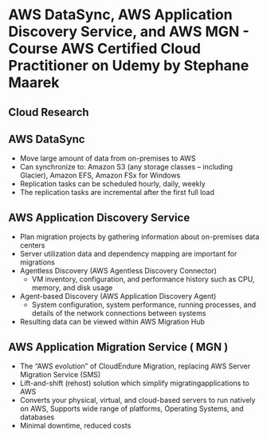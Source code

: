 # AWS DataSync, AWS Application Discovery Service, and AWS MGN - Course AWS Certified Cloud Practitioner on Udemy by Stephane Maarek

## Cloud Research
## AWS DataSync
- Move large amount of data from on-premises to AWS
- Can synchronize to: Amazon S3 (any storage classes – including Glacier), Amazon EFS, Amazon FSx for Windows
- Replication tasks can be scheduled hourly, daily, weekly
- The replication tasks are incremental after the first full load 

## AWS Application Discovery Service
- Plan migration projects by gathering information about on-premises data centers 
- Server utilization data and dependency mapping are important for migrations
- Agentless Discovery (AWS Agentless Discovery Connector) 
	- VM inventory, configuration, and performance history such as CPU, memory, and disk usage 
- Agent-based Discovery (AWS Application Discovery Agent) 
	- System configuration, system performance, running processes, and details of the network connections between systems
- Resulting data can be viewed within AWS Migration Hub

## AWS Application Migration Service ( MGN )
- The “AWS evolution” of CloudEndure Migration, replacing AWS Server Migration Service (SMS)
- Lift-and-shift (rehost) solution which simplify migratingapplications to AWS 
- Converts your physical, virtual, and cloud-based servers to run natively on AWS, Supports wide range of platforms, Operating Systems, and databases
- Minimal downtime, reduced costs
